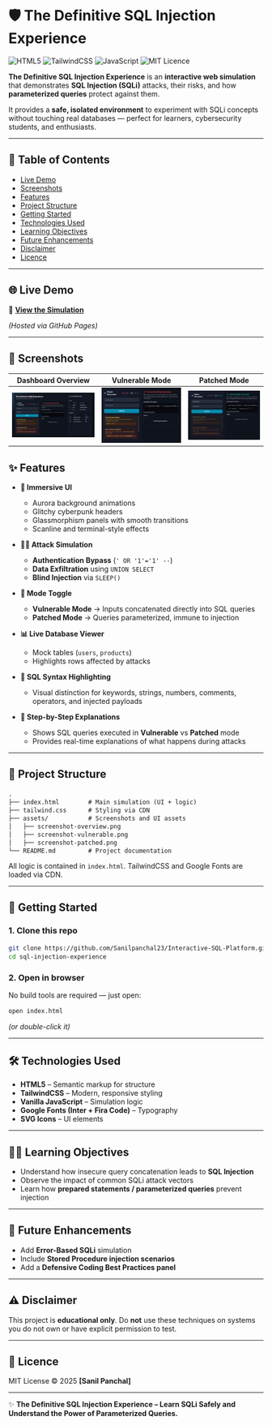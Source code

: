 # 🛡️ The Definitive SQL Injection Experience

![HTML5](https://img.shields.io/badge/HTML5-FF5733.svg)
![TailwindCSS](https://img.shields.io/badge/TailwindCSS-Responsive-blueviolet.svg)
![JavaScript](https://img.shields.io/badge/JavaScript-Interactive-yellow.svg)
![MIT Licence](https://img.shields.io/badge/License-MIT-green.svg)

**The Definitive SQL Injection Experience** is an **interactive web simulation** that demonstrates **SQL Injection (SQLi)** attacks, their risks, and how **parameterized queries** protect against them.

It provides a **safe, isolated environment** to experiment with SQLi concepts without touching real databases — perfect for learners, cybersecurity students, and enthusiasts.

---

## 📑 Table of Contents

* [Live Demo](#-live-demo)
* [Screenshots](#-screenshots)
* [Features](#-features)
* [Project Structure](#-project-structure)
* [Getting Started](#-getting-started)
* [Technologies Used](#-technologies-used)
* [Learning Objectives](#-learning-objectives)
* [Future Enhancements](#-future-enhancements)
* [Disclaimer](#-disclaimer)
* [Licence](#-licence)

---

## 🌐 Live Demo

🔗 **[View the Simulation](https://sanilpanchal23.github.io/Interactive-SQL-Platform/)**

*(Hosted via GitHub Pages)*

---

## 📸 Screenshots

| Dashboard Overview                          | Vulnerable Mode                                      | Patched Mode                                   |
| ------------------------------------------- | ---------------------------------------------------- | ---------------------------------------------- |
| ![Overview](assets/screenshot-overview.png) | ![Vulnerable Mode](assets/screenshot-vulnerable.png) | ![Patched Mode](assets/screenshot-patched.png) |


## ✨ Features

* **🎨 Immersive UI**

  * Aurora background animations
  * Glitchy cyberpunk headers
  * Glassmorphism panels with smooth transitions
  * Scanline and terminal-style effects

* **🧑‍💻 Attack Simulation**

  * **Authentication Bypass** (`' OR '1'='1' --`)
  * **Data Exfiltration** using `UNION SELECT`
  * **Blind Injection** via `SLEEP()`

* **🔐 Mode Toggle**

  * **Vulnerable Mode** → Inputs concatenated directly into SQL queries
  * **Patched Mode** → Queries parameterized, immune to injection

* **📊 Live Database Viewer**

  * Mock tables (`users`, `products`)
  * Highlights rows affected by attacks

* **🎯 SQL Syntax Highlighting**

  * Visual distinction for keywords, strings, numbers, comments, operators, and injected payloads

* **🧾 Step-by-Step Explanations**

  * Shows SQL queries executed in **Vulnerable** vs **Patched** mode
  * Provides real-time explanations of what happens during attacks

---

## 📂 Project Structure

```text
.
├── index.html        # Main simulation (UI + logic)
├── tailwind.css      # Styling via CDN
├── assets/           # Screenshots and UI assets
│   ├── screenshot-overview.png
│   ├── screenshot-vulnerable.png
│   ├── screenshot-patched.png
└── README.md         # Project documentation
```

All logic is contained in `index.html`. TailwindCSS and Google Fonts are loaded via CDN.

---

## 🚀 Getting Started

### 1. Clone this repo

```bash
git clone https://github.com/Sanilpanchal23/Interactive-SQL-Platform.git
cd sql-injection-experience
```

### 2. Open in browser

No build tools are required — just open:

```bash
open index.html
```

*(or double-click it)*

---

## 🛠️ Technologies Used

* **HTML5** – Semantic markup for structure
* **TailwindCSS** – Modern, responsive styling
* **Vanilla JavaScript** – Simulation logic
* **Google Fonts (Inter + Fira Code)** – Typography
* **SVG Icons** – UI elements

---

## 🧑‍🏫 Learning Objectives

* Understand how insecure query concatenation leads to **SQL Injection**
* Observe the impact of common SQLi attack vectors
* Learn how **prepared statements / parameterized queries** prevent injection

---

## 🌟 Future Enhancements

* Add **Error-Based SQLi** simulation
* Include **Stored Procedure injection scenarios**
* Add a **Defensive Coding Best Practices panel**

---

## ⚠️ Disclaimer

This project is **educational only**.
Do **not** use these techniques on systems you do not own or have explicit permission to test.

---

## 📜 Licence

MIT License © 2025 **\[Sanil Panchal]**

---

✨ **The Definitive SQL Injection Experience – Learn SQLi Safely and Understand the Power of Parameterized Queries.**

